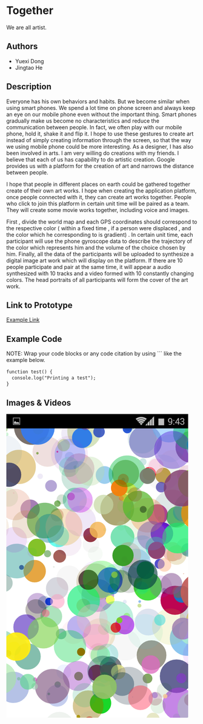 # Together

We are all artist.

## Authors

* Yuexi Dong
* Jingtao He

## Description

Everyone has his own behaviors and habits. But we become similar when using smart phones. We spend a lot time on phone screen and always keep an eye on our mobile phone even without the important thing. Smart phones gradually make us become no characteristics and reduce the communication between people. In fact, we often play with our mobile phone, hold it, shake it and flip it. I hope to use these gestures to create art instead of simply creating information through the screen, so that the way we using mobile phone could be more interesting. As a designer, I has also been involved in arts. I am very willing do creations with my friends. I believe that each of us has capability to do artistic creation. Google provides us with a platform for the creation of art and narrows the distance between people.

I hope that people in different places on earth could be gathered together create of their own art works. I hope when creating the application platform, once people connected with it, they can create art works together. People who click to join this platform in certain unit time will be paired as a team. They will create some movie works together, including voice and images.

First , divide the world map and each GPS coordinates should correspond to the respective color ( within a fixed time , if a person were displaced , and the color which he corresponding to is gradient) . In certain unit time, each participant will use the phone gyroscope data to describe the trajectory of the color which represents him and the volume of the choice chosen by him. Finally, all the data of the participants will be uploaded to synthesize a digital image art work which will display on the platform. If there are 10 people participate and pair at the same time, it will appear a audio synthesized with 10 tracks and a video formed with 10 constantly changing colors. The head portraits ​​of all participants will form the cover of the art work.


## Link to Prototype

[Example Link](http://www.google.com "Example Link")

## Example Code
NOTE: Wrap your code blocks or any code citation by using ``` like the example below.
```
function test() {
  console.log("Printing a test");
}
```

## Images & Videos

![Sample image](project_images/sample.png)

